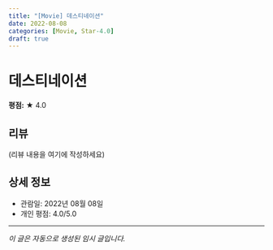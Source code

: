 ```yaml
---
title: "[Movie] 데스티네이션"
date: 2022-08-08
categories: [Movie, Star-4.0]
draft: true
---
```


# 데스티네이션

**평점:** ★ 4.0

## 리뷰

(리뷰 내용을 여기에 작성하세요)

## 상세 정보

- 관람일: 2022년 08월 08일
- 개인 평점: 4.0/5.0

---

*이 글은 자동으로 생성된 임시 글입니다.*
